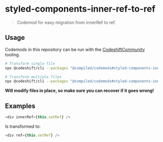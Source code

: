 # styled-components-inner-ref-to-ref

> Codemod for easy migration from innerRef to ref.

## Usage

Codemods in this repository can be run with the [CodeshiftCommunity](https://www.codeshiftcommunity.com/docs/) tooling.

```bash
# Transform single file
npx @codeshift/cli --packages "@compiled/codemods#styled-components-inner-ref-to-ref" /Project/path/to/file

# Transform multiple files
npx @codeshift/cli --packages "@compiled/codemods#styled-components-inner-ref-to-ref" /Project/**/*.tsx
```

**Will modify files in place, so make sure you can recover if it goes wrong!**

## Examples

```javascript
<div innerRef={this.setRef} />
```

Is transformed to:

```javascript
<div ref={this.setRef} />
```

